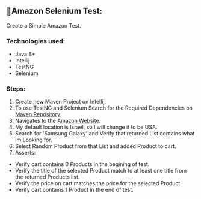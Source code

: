 ## 🚀Amazon Selenium Test:

Create a Simple Amazon Test.
### Technologies used:

- Java 8+
- Intellij 
- TestNG
- Selenium

### Steps:

1. Create new Maven Project on Intellij.
2. To use TestNG and Selenium Search for the Required Dependencies on [Maven Repository](https://mvnrepository.com/).
3. Navigates to the [Amazon Website](https://www.amazon.com/).
4. My default location is Israel, so I will change it to be USA.
5. Search for 'Samsung Galaxy' and Verify that returned List contains what im Looking for.
6. Select Random Product from that List and added Product to cart.
7. Asserts:
- Verify cart contains 0 Products in the begining of test.
- Verify the title of the selected Product match to at least one title from the returned Products list.
- Verify the price on cart matches the price for the selected Product.
- Verify cart contains 1 Product in the end of test.
